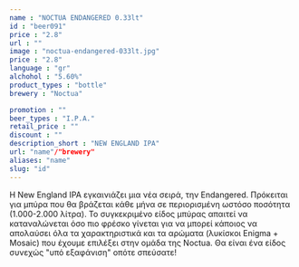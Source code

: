 ```yaml
---
name : "NOCTUA ENDANGERED 0.33lt"
id : "beer091"
price : "2.8"
url : ""
image : "noctua-endangered-033lt.jpg"
price : "2.8"
language : "gr"
alchohol : "5.60%"
product_types : "bottle"
brewery : "Noctua"

promotion : ""
beer_types : "I.P.A."
retail_price : ""
discount : ""
description_short : "NEW ENGLAND IPA"
url: "name"/"brewery"
aliases: "name"
slug: "id"
---
```


Η New England IPA εγκαινιάζει μια νέα σειρά, την Endangered. Πρόκειται για μπύρα που θα βράζεται κάθε μήνα σε περιορισμένη ωστόσο ποσότητα (1.000-2.000 λίτρα). Το συγκεκριμένο είδος μπύρας απαιτεί να καταναλώνεται όσο πιο φρέσκο γίνεται για να μπορεί κάποιος να απολαύσει όλα τα χαρακτηριστικά και τα αρώματα (λυκίσκοι Enigma + Mosaic) που έχουμε επιλέξει στην ομάδα της Noctua. Θα είναι ένα είδος συνεχώς &quot;υπό εξαφάνιση&quot; οπότε σπεύσατε!